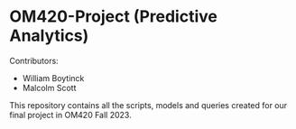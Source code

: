 # OM420-Project (Predictive Analytics)

Contributors:
* William Boytinck
* Malcolm Scott

This repository contains all the scripts, models and queries created for our final project in OM420 Fall 2023.
